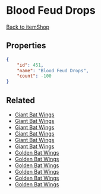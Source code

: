 # Blood Feud Drops

<no description available>

[Back to itemShop](../item-shops.md)

## Properties

```json
{
    "id": 451,
    "name": "Blood Feud Drops",
    "count": -100
}
```

## Related

- [Giant Bat Wings](../items/14326-giant-bat-wings.md)
- [Giant Bat Wings](../items/14327-giant-bat-wings.md)
- [Giant Bat Wings](../items/14328-giant-bat-wings.md)
- [Giant Bat Wings](../items/14329-giant-bat-wings.md)
- [Giant Bat Wings](../items/14330-giant-bat-wings.md)
- [Giant Bat Wings](../items/14331-giant-bat-wings.md)
- [Golden Bat Wings](../items/14332-golden-bat-wings.md)
- [Golden Bat Wings](../items/14333-golden-bat-wings.md)
- [Golden Bat Wings](../items/14334-golden-bat-wings.md)
- [Golden Bat Wings](../items/14335-golden-bat-wings.md)
- [Golden Bat Wings](../items/14336-golden-bat-wings.md)
- [Golden Bat Wings](../items/14337-golden-bat-wings.md)

